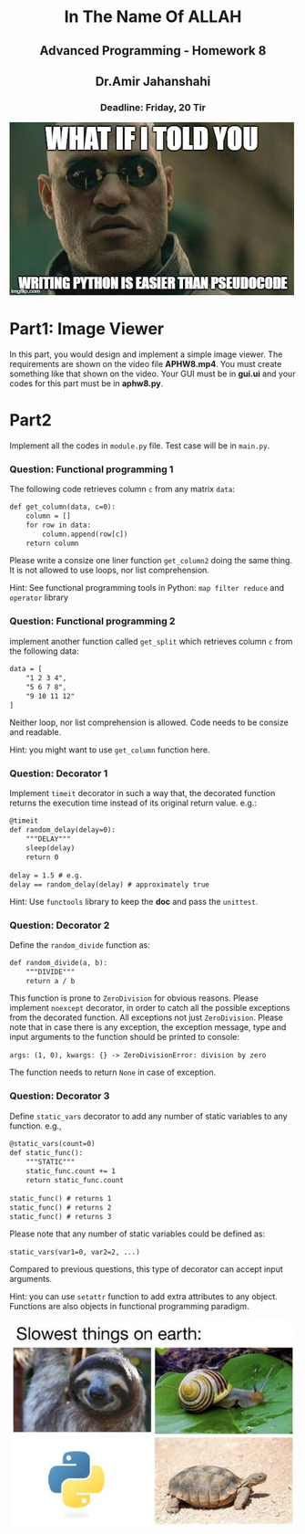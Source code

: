 <center>
<h1>
In The Name Of ALLAH
</h1>
<h2>
Advanced Programming - Homework 8
</h2>
<h2>
Dr.Amir Jahanshahi
</h2>
<h3>
Deadline: Friday, 20 Tir
</center>
    
<img src="stuff/f1.jpg" width="500" class="center" />

# Part1: Image Viewer
In this part, you would design and implement a simple image viewer. The requirements are shown on the video file **APHW8.mp4**. You must create something like that shown on the video. Your GUI must be in **gui.ui** and your codes for this part must be in **aphw8.py**.

# Part2
Implement all the codes in `module.py` file. Test case will be in `main.py`.

### Question: Functional programming 1

The following code retrieves column `c` from any matrix `data`:

```
def get_column(data, c=0):
    column = []
    for row in data:
        column.append(row[c])
    return column

```

Please write a consize one liner function `get_column2` doing the same thing. It is not
allowed to use loops, nor list comprehension.

Hint: See functional programming tools in Python: `map filter reduce` and `operator` library

### Question: Functional programming 2

implement another function called `get_split` which retrieves column `c` from the following data:

```
data = [
    "1 2 3 4",
    "5 6 7 8",
    "9 10 11 12"
]
```

Neither loop, nor list comprehension is allowed. Code needs to be consize and readable.

Hint: you might want to use `get_column` function here.

### Question: Decorator 1

Implement `timeit` decorator in such a way that, the decorated function returns the execution time instead of its original return value. e.g.:

```
@timeit
def random_delay(delay=0):
    """DELAY"""
    sleep(delay)
    return 0

delay = 1.5 # e.g.
delay == random_delay(delay) # approximately true
```

Hint: Use `functools` library to keep the **doc** and pass the `unittest`.

### Question: Decorator 2

Define the `random_divide` function as:

```
def random_divide(a, b):
    """DIVIDE"""
    return a / b
```

This function is prone to `ZeroDivision` for obvious reasons. Please implement `noexcept` decorator, in order to catch all the possible exceptions from the decorated function. All exceptions not just `ZeroDivision`. Please note that in case there is any exception, the exception message, type and input arguments to the function should be printed to console:

`args: (1, 0), kwargs: {} -> ZeroDivisionError: division by zero`

The function needs to return `None` in case of exception.

### Question: Decorator 3

Define `static_vars` decorator to add any number of static variables to any function. e.g.,

```
@static_vars(count=0)
def static_func():
    """STATIC"""
    static_func.count += 1
    return static_func.count

static_func() # returns 1
static_func() # returns 2
static_func() # returns 3
```

Please note that any number of static variables could be defined as:

`static_vars(var1=0, var2=2, ...)`

Compared to previous questions, this type of decorator can accept input arguments.

Hint: you can use `setattr` function to add extra attributes to any object. Functions are also objects in functional programming paradigm.

<img src="stuff/f2.jpg" width="550" class="center" />
